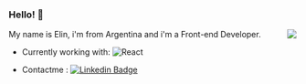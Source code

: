 ### Hello!  👋

My name is Elin, i'm from Argentina and i'm a Front-end Developer. 
<img align='right' src='https://user-images.githubusercontent.com/82474881/158254443-5ed4d4c8-5bc2-4f14-85ed-951af844edf7.gif' >


- Currently working with:   ![React](https://img.shields.io/badge/-React-%23282C34?style=flat-square&logo=react)

- Contactme :  [![Linkedin Badge](https://img.shields.io/badge/-pamelaelin-0072b1?style=flat&logo=Linkedin&logoColor=white)](https://www.linkedin.com/in/pamelaelinsosa/)



